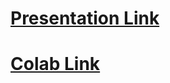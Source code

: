 # [Presentation Link](https://docs.google.com/presentation/d/17nI3cenYLuLk7dhfbO7h-9opddYp7v_40r7oWREnbtU/edit#slide=id.g1dc61c3ea9e_0_77)

# [Colab Link](bit.ly/disrupt-intro-to-python)